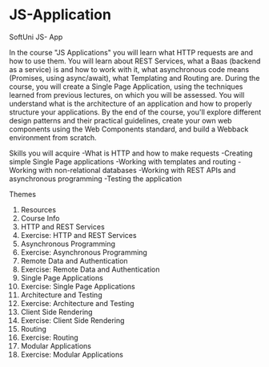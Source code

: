 # JS-Application
SoftUni JS- App

In the course "JS Applications" you will learn what HTTP requests are and how to use them. You will learn about REST Services, what a Baas (backend as a service) is and how to work with it, what asynchronous code means (Promises, using async/await), what Templating and Routing are. During the course, you will create a Single Page Application, using the techniques learned from previous lectures, on which you will be assessed. You will understand what is the architecture of an application and how to properly structure your applications. By the end of the course, you'll explore different design patterns and their practical guidelines, create your own web components using the Web Components standard, and build a Webback environment from scratch.

Skills you will acquire
-What is HTTP and how to make requests
-Creating simple Single Page applications
-Working with templates and routing
-Working with non-relational databases
-Working with REST APIs and asynchronous programming
-Testing the application

Themes
1. Resources
2. Course Info
3. HTTP and REST Services
4. Exercise: HTTP and REST Services
5. Asynchronous Programming
6. Exercise: Asynchronous Programming
7. Remote Data and Authentication
8. Exercise: Remote Data and Authentication
9. Single Page Applications
10. Exercise: Single Page Applications
11. Architecture and Testing
12. Exercise: Architecture and Testing
13. Client Side Rendering
14. Exercise: Client Side Rendering
15. Routing
16. Exercise: Routing
17. Modular Applications
18. Exercise: Modular Applications
